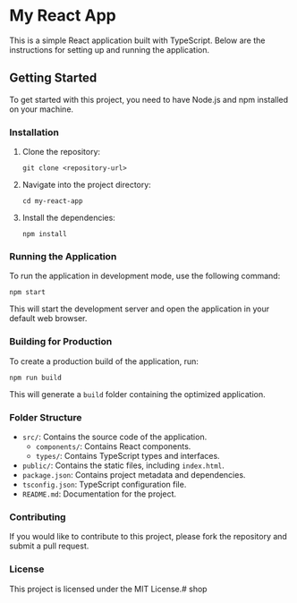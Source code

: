 # My React App

This is a simple React application built with TypeScript. Below are the instructions for setting up and running the application.

## Getting Started

To get started with this project, you need to have Node.js and npm installed on your machine. 

### Installation

1. Clone the repository:
   ```
   git clone <repository-url>
   ```
2. Navigate into the project directory:
   ```
   cd my-react-app
   ```
3. Install the dependencies:
   ```
   npm install
   ```

### Running the Application

To run the application in development mode, use the following command:
```
npm start
```
This will start the development server and open the application in your default web browser.

### Building for Production

To create a production build of the application, run:
```
npm run build
```
This will generate a `build` folder containing the optimized application.

### Folder Structure

- `src/`: Contains the source code of the application.
  - `components/`: Contains React components.
  - `types/`: Contains TypeScript types and interfaces.
- `public/`: Contains the static files, including `index.html`.
- `package.json`: Contains project metadata and dependencies.
- `tsconfig.json`: TypeScript configuration file.
- `README.md`: Documentation for the project.

### Contributing

If you would like to contribute to this project, please fork the repository and submit a pull request.

### License

This project is licensed under the MIT License.#   s h o p  
 